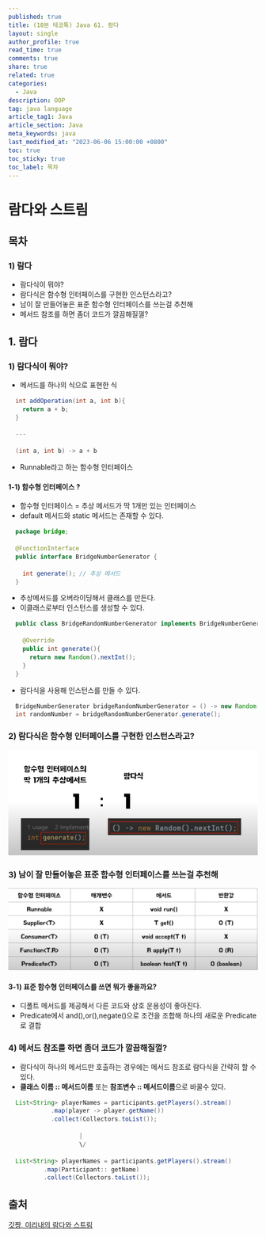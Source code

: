 ```yaml
---
published: true
title: (10분 테코톡) Java 61. 람다
layout: single
author_profile: true
read_time: true
comments: true
share: true
related: true
categories:
  - Java
description: OOP
tag: java language
article_tag1: Java
article_section: Java
meta_keywords: java
last_modified_at: "2023-06-06 15:00:00 +0800"
toc: true
toc_sticky: true
toc_label: 목차
---
```


# 람다와 스트림

## 목차

### 1) 람다

- 람다식이 뭐야?
- 람다식은 함수형 인터페이스를 구현한 인스턴스라고?
- 남이 잘 만들어놓은 표준 함수형 인터페이스를 쓰는걸 추천해
- 메서드 참조를 하면 좀더 코드가 깔끔해질껄?


## 1. 람다

### 1) 람다식이 뭐야?

* 메서드를 하나의 식으로 표현한 식

```java
  int addOperation(int a, int b){
    return a + b;
  }

  ---

  (int a, int b) -> a + b
```

* Runnable라고 하는 함수형 인터페이스

#### 1-1) 함수형 인터페이스 ?

* 함수형 인터페이스 = 추상 메서드가 딱 1개만 있는 인터페이스
* default 메서드와 static 메서드는 존재할 수 있다.

```java
  package bridge;

  @FunctionInterface
  public interface BridgeNumberGenerator {

    int generate(); // 추상 메서드
  }
```

* 추상메서드를 오버라이딩해서 클래스를 만든다. 
* 이클래스로부터 인스턴스를 생성할 수 있다.

```java
  public class BridgeRandomNumberGenerator implements BridgeNumberGenerator {

    @Override
    public int generate(){
      return new Random().nextInt();
    }
  }
```

* 람다식을 사용해 인스턴스를 만들 수 있다.

```java
  BridgeNumberGenerator bridgeRandomNumberGenerator = () -> new Random().nextInt();
  int randomNumber = bridgeRandomNumberGenerator.generate();
```

### 2) 람다식은 함수형 인터페이스를 구현한 인스턴스라고?

![alt](/assets/images/post/ComputerStudy/1034.png)

### 3) 남이 잘 만들어놓은 표준 함수형 인터페이스를 쓰는걸 추천해

![alt](/assets/images/post/ComputerStudy/1035.png)

#### 3-1) 표준 함수형 인터페이스를 쓰면 뭐가 좋을까요?

* 디폴트 메서드를 제공해서 다른 코드와 상호 운용성이 좋아진다.
* Predicate에서 and(),or(),negate()으로 조건을 조합해 하나의 새로운 Predicate로 결합

### 4) 메서드 참조를 하면 좀더 코드가 깔끔해질껄?

* 람다식이 하나의 메서드만 호출하는 경우에는 메서드 참조로 람다식을 간략히 할 수 있다.
* **클래스 이름 :: 메서드이름** 또는 **참조변수 :: 메서드이름**으로 바꿀수 있다.

```java
  List<String> playerNames = participants.getPlayers().stream()
            .map(player -> player.getName())
            .collect(Collectors.toList());

                    |
                    \/
  
  List<String> playerNames = participants.getPlayers().stream()
          .map(Participant:: getName)
          .collect(Collectors.toList());
```

## 출처

<a href="https://www.youtube.com/watch?v=4ZtKiSvZNu4">깃짱, 이리내의 람다와 스트림</a>